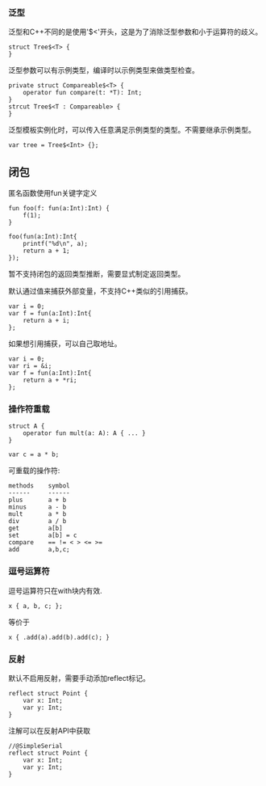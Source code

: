 

### 泛型
泛型和C++不同的是使用'$<'开头，这是为了消除泛型参数和小于运算符的歧义。
```
struct Tree$<T> {
}
```
泛型参数可以有示例类型，编译时以示例类型来做类型检查。
```
private struct Compareable$<T> {
    operator fun compare(t: *T): Int;
}
strcut Tree$<T : Compareable> {
}
```
泛型模板实例化时，可以传入任意满足示例类型的类型。不需要继承示例类型。
```
var tree = Tree$<Int> {};
```


## 闭包
匿名函数使用fun关键字定义
```
fun foo(f: fun(a:Int):Int) {
    f(1);
}

foo(fun(a:Int):Int{
    printf("%d\n", a);
    return a + 1;
});
```
暂不支持闭包的返回类型推断，需要显式制定返回类型。

默认通过值来捕获外部变量，不支持C++类似的引用捕获。
```
var i = 0;
var f = fun(a:Int):Int{
    return a + i;
};
```
如果想引用捕获，可以自己取地址。
```
var i = 0;
var ri = &i;
var f = fun(a:Int):Int{
    return a + *ri;
};
```

### 操作符重载

```
struct A {
    operator fun mult(a: A): A { ... }
}

var c = a * b;
```

可重载的操作符:
```
methods    symbol
------     ------
plus       a + b 
minus      a - b 
mult       a * b 
div        a / b 
get        a[b] 
set        a[b] = c
compare    == != < > <= >=
add        a,b,c;
```

### 逗号运算符

逗号运算符只在with块内有效.
```
x { a, b, c; };
```
等价于
```
x { .add(a).add(b).add(c); }
```


### 反射
默认不启用反射，需要手动添加reflect标记。
```
reflect struct Point {
    var x: Int;
    var y: Int;
}
```
注解可以在反射API中获取
```
//@SimpleSerial
reflect struct Point {
    var x: Int;
    var y: Int;
}
```
